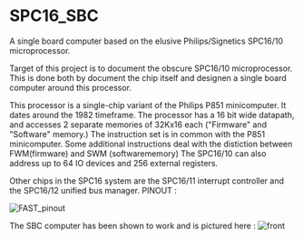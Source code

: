 # SPC16_SBC
A single board computer based on the elusive Philips/Signetics SPC16/10 microprocessor.

Target of this project is to document the obscure SPC16/10 microprocessor.
This is done both by document the chip itself and designen a single board computer around this processor.

This processor is a single-chip variant of the Philips P851 minicomputer. 
It dates around the 1982 timeframe.
The processor has a 16 bit wide datapath, and accesses 2 separate memories of 32Kx16 each ("Firmware" and "Software" memory.)
The instruction set is in common with the P851 minicomputer. 
Some additional instructions deal with the distiction between FWM(firmware) and SWM (softwarememory)
The SPC16/10 can also address up to 64 IO devices and 256 external registers. 

Other chips in the SPC16 system are the SPC16/11 interrupt controller and the SPC16/12 unified bus manager.
PINOUT :

![FAST_pinout](https://github.com/user-attachments/assets/b17f39b2-1407-43a2-ab6a-e7912ef892b7)




The SBC computer has been shown to work and is pictured here :
![front](https://github.com/user-attachments/assets/42818bc2-bb06-42cc-8cc9-f7295dcad3e4)



